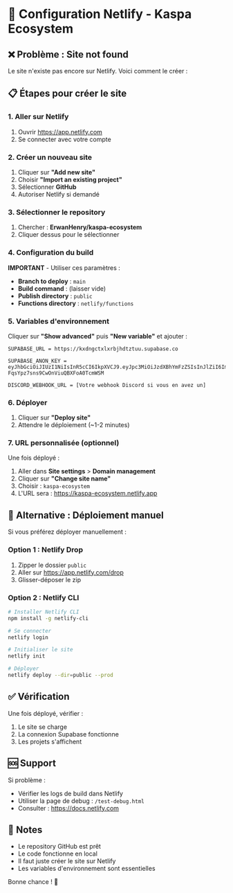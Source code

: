 # 🚀 Configuration Netlify - Kaspa Ecosystem

## ❌ Problème : Site not found

Le site n'existe pas encore sur Netlify. Voici comment le créer :

## 📋 Étapes pour créer le site

### 1. Aller sur Netlify

1. Ouvrir https://app.netlify.com
2. Se connecter avec votre compte

### 2. Créer un nouveau site

1. Cliquer sur **"Add new site"**
2. Choisir **"Import an existing project"**
3. Sélectionner **GitHub**
4. Autoriser Netlify si demandé

### 3. Sélectionner le repository

1. Chercher : **ErwanHenry/kaspa-ecosystem**
2. Cliquer dessus pour le sélectionner

### 4. Configuration du build

**IMPORTANT** - Utiliser ces paramètres :

- **Branch to deploy** : `main`
- **Build command** : (laisser vide)
- **Publish directory** : `public`
- **Functions directory** : `netlify/functions`

### 5. Variables d'environnement

Cliquer sur **"Show advanced"** puis **"New variable"** et ajouter :

```
SUPABASE_URL = https://kxdngctxlxrbjhdtztuu.supabase.co
```

```
SUPABASE_ANON_KEY = eyJhbGciOiJIUzI1NiIsInR5cCI6IkpXVCJ9.eyJpc3MiOiJzdXBhYmFzZSIsInJlZiI6Imt4ZG5nY3R4bHhyYmpoZHR6dHV1Iiwicm9sZSI6ImFub24iLCJpYXQiOjE3NTQzNDU3MzYsImV4cCI6MjA2OTkyMTczNn0.N_jgf3Q2R98-FqsYpz7sns9CwOnViuQBXFoA0TcmWSM
```

```
DISCORD_WEBHOOK_URL = [Votre webhook Discord si vous en avez un]
```

### 6. Déployer

1. Cliquer sur **"Deploy site"**
2. Attendre le déploiement (~1-2 minutes)

### 7. URL personnalisée (optionnel)

Une fois déployé :
1. Aller dans **Site settings** > **Domain management**
2. Cliquer sur **"Change site name"**
3. Choisir : `kaspa-ecosystem`
4. L'URL sera : https://kaspa-ecosystem.netlify.app

## 🔧 Alternative : Déploiement manuel

Si vous préférez déployer manuellement :

### Option 1 : Netlify Drop

1. Zipper le dossier `public`
2. Aller sur https://app.netlify.com/drop
3. Glisser-déposer le zip

### Option 2 : Netlify CLI

```bash
# Installer Netlify CLI
npm install -g netlify-cli

# Se connecter
netlify login

# Initialiser le site
netlify init

# Déployer
netlify deploy --dir=public --prod
```

## ✅ Vérification

Une fois déployé, vérifier :

1. Le site se charge
2. La connexion Supabase fonctionne
3. Les projets s'affichent

## 🆘 Support

Si problème :
- Vérifier les logs de build dans Netlify
- Utiliser la page de debug : `/test-debug.html`
- Consulter : https://docs.netlify.com

## 📝 Notes

- Le repository GitHub est prêt
- Le code fonctionne en local
- Il faut juste créer le site sur Netlify
- Les variables d'environnement sont essentielles

Bonne chance ! 🚀
